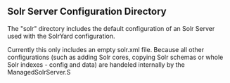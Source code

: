 Solr Server Configuration Directory
-----------------------------------

The "solr" directory includes the default configuration of an Solr Server used
with the SolrYard configuration.

Currently this only includes an empty solr.xml file. Because all other
configurations (such as adding Solr cores, copying Solr schemas or whole
Solr indexes - config and data) are handeled internally by the
ManagedSolrServer.S